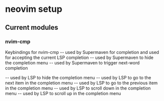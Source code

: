 # neovim setup

## Current modules
### nvim-cmp
Keybindings for nvim-cmp
-- <Tab> used by Supermaven for completion and used for accepting the current LSP completion
-- <C-Tab> used by Supermaven to hide the completion menu
-- <C-Space> used by Supermaven to trigger next-word completion

-- <C-e> used by LSP to hide the completion menu
-- <Tab> used by LSP to go to the next item in the completion menu
-- <S-Tab> used by LSP to go to the previous item in the completion menu
-- <C-j> used by LSP to scroll down in the completion menu
-- <C-k> used by LSP to scroll up in the completion menu


